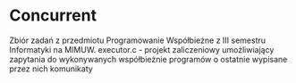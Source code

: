 # Concurrent
Zbiór zadań z przedmiotu Programowanie Współbieżne z III semestru Informatyki na MIMUW.
executor.c - projekt zaliczeniowy umożliwiający zapytania do wykonywanych współbieżnie programów o ostatnie wypisane przez nich komunikaty

